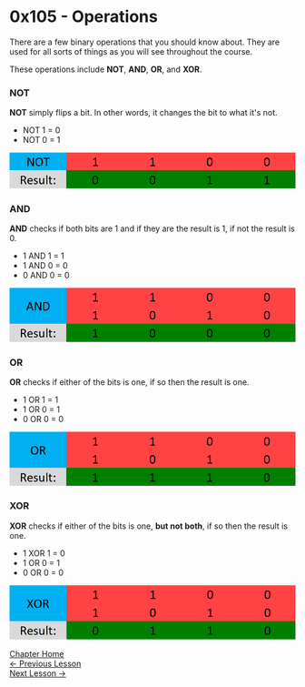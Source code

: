 # 0x105 - Operations
There are a few binary operations that you should know about. They are used for all sorts of things as you will see throughout the course.

These operations include **NOT**, **AND**, **OR**, and **XOR**.

### NOT
**NOT** simply flips a bit. In other words, it changes the bit to what it's not.  
* NOT 1 = 0
* NOT 0 = 1
<p align="center">
  <img src="[ignore]/BONot.png">
</p>

### AND
**AND** checks if both bits are 1 and if they are the result is 1, if not the result is 0.
* 1 AND 1 = 1
* 1 AND 0 = 0
* 0 AND 0 = 0
<p align="center">
  <img src="[ignore]/BOAnd.png">
</p>

### OR
**OR** checks if either of the bits is one, if so then the result is one.
* 1 OR 1 = 1
* 1 OR 0 = 1
* 0 OR 0 = 0
<p align="center">
  <img src="[ignore]/BOOr.png">
</p>

### XOR
**XOR** checks if either of the bits is one, **but not both**, if so then the result is one.
* 1 XOR 1 = 0
* 1 OR 0 = 1
* 0 OR 0 = 0
<p align="center">
  <img src="[ignore]/BOXor.png">
</p>

[Chapter Home](0x100-BinaryBasics.md)  
[<- Previous Lesson](0x104-ProgrammingLanguages.md)  
[Next Lesson ->](0x106-Mindset.md)